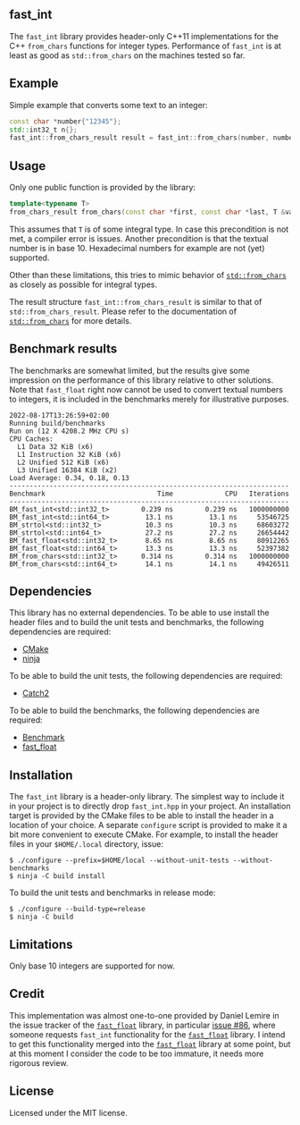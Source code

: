 fast_int
--------

The `fast_int` library provides header-only C++11 implementations for the C++ `from_chars` functions for integer types. Performance of `fast_int` is at least as good as `std::from_chars` on the machines tested so far.

Example
-------

Simple example that converts some text to an integer:

```C++
const char *number{"12345"};
std::int32_t n{};
fast_int::from_chars_result result = fast_int::from_chars(number, number + std::strlen(number), n);
```

Usage
-----

Only one public function is provided by the library:

```C++
template<typename T>
from_chars_result from_chars(const char *first, const char *last, T &value) noexcept;
```

This assumes that `T` is of some integral type. In case this precondition is not met, a compiler error is issues. Another precondition is that the textual number is in base 10. Hexadecimal numbers for example are not (yet) supported.

Other than these limitations, this tries to mimic behavior of [`std::from_chars`](https://en.cppreference.com/w/cpp/utility/from_chars) as closely as possible for integral types.

The result structure `fast_int::from_chars_result` is similar to that of `std::from_chars_result`. Please refer to the documentation of [`std::from_chars`](https://en.cppreference.com/w/cpp/utility/from_chars) for more details.

Benchmark results
-----------------

The benchmarks are somewhat limited, but the results give some impression on the performance of this library relative to other solutions. Note that `fast_float` right now cannot be used to convert textual numbers to integers, it is included in the benchmarks merely for illustrative purposes.

```
2022-08-17T13:26:59+02:00
Running build/benchmarks
Run on (12 X 4208.2 MHz CPU s)
CPU Caches:
  L1 Data 32 KiB (x6)
  L1 Instruction 32 KiB (x6)
  L2 Unified 512 KiB (x6)
  L3 Unified 16384 KiB (x2)
Load Average: 0.34, 0.18, 0.13
----------------------------------------------------------------------
Benchmark                            Time             CPU   Iterations
----------------------------------------------------------------------
BM_fast_int<std::int32_t>        0.239 ns        0.239 ns   1000000000
BM_fast_int<std::int64_t>         13.1 ns         13.1 ns     53546725
BM_strtol<std::int32_t>           10.3 ns         10.3 ns     68603272
BM_strtol<std::int64_t>           27.2 ns         27.2 ns     26654442
BM_fast_float<std::int32_t>       8.65 ns         8.65 ns     80912265
BM_fast_float<std::int64_t>       13.3 ns         13.3 ns     52397382
BM_from_chars<std::int32_t>      0.314 ns        0.314 ns   1000000000
BM_from_chars<std::int64_t>       14.1 ns         14.1 ns     49426511
```

Dependencies
------------

This library has no external dependencies. To be able to use install the header files and to build the unit tests and benchmarks, the following dependencies are required:

* [CMake](https://cmake.org/)
* [ninja](https://ninja-build.org/)

To be able to build the unit tests, the following dependencies are required:

* [Catch2](https://github.com/catchorg/Catch2)

To be able to build the benchmarks, the following dependencies are required:

* [Benchmark](https://github.com/google/benchmark)
* [fast_float](https://github.com/fastfloat/fast_float)

Installation
------------

The `fast_int` library is a header-only library. The simplest way to include it in your project is to directly drop `fast_int.hpp` in your project. An installation target is provided by the CMake files to be able to install the header in a location of your choice. A separate `configure` script is provided to make it a bit more convenient to execute CMake. For example, to install the header files in your `$HOME/.local` directory, issue:

```
$ ./configure --prefix=$HOME/local --without-unit-tests --without-benchmarks
$ ninja -C build install
```

To build the unit tests and benchmarks in release mode:

```
$ ./configure --build-type=release
$ ninja -C build
```

Limitations
-----------

Only base 10 integers are supported for now.

Credit
------

This implementation was almost one-to-one provided by Daniel Lemire in the issue tracker of the [`fast_float`](https://github.com/fastfloat/fast_float) library, in particular [issue #86](https://github.com/fastfloat/fast_float/issues/86), where someone requests `fast_int` functionality for the [`fast_float`](https://github.com/fastfloat/fast_float) library. I intend to get this functionality merged into the [`fast_float`](https://github.com/fastfloat/fast_float) library at some point, but at this moment I consider the code to be too immature, it needs more rigorous review.

License
-------

Licensed under the MIT license.
